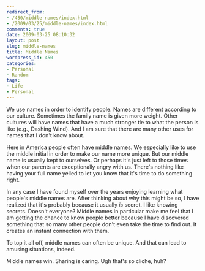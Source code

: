 ```yaml
---
redirect_from:
- /450/middle-names/index.html
- /2009/03/25/middle-names/index.html
comments: true
date: 2009-03-25 08:10:32
layout: post
slug: middle-names
title: Middle Names
wordpress_id: 450
categories:
- Personal
- Random
tags:
- Life
- Personal
---
```


We use names in order to identify people.  Names are different according to our culture.  Sometimes the family name is given more weight.  Other cultures will have names that have a much stronger tie to what the person is like (e.g., Dashing Wind).  And I am sure that there are many other uses for names that I don't know about.

Here in America people often have middle names.  We especially like to use the middle initial in order to make our name more unique.  But our middle name is usually kept to ourselves.  Or perhaps it's just left to those times when our parents are exceptionally angry with us.  There's nothing like having your full name yelled to let you know that it's time to do something right.

In any case I have found myself over the years enjoying learning what people's middle names are.  After thinking about why this might be so, I have realized that it's probably because it usually _is_ secret.  I like knowing secrets.  Doesn't everyone?  Middle names in particular make me feel that I am getting the chance to know people better because I have discovered something that so many other people don't even take the time to find out.  It creates an instant connection with them.

To top it all off, middle names can often be unique.  And that can lead to amusing situations, indeed.

Middle names win.  Sharing is caring.  Ugh that's so cliche, huh?
